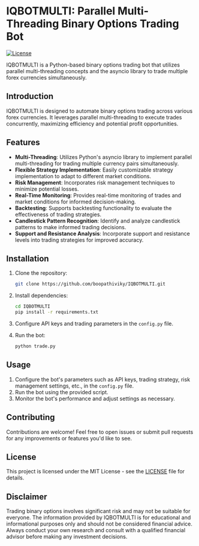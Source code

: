 # IQBOTMULTI: Parallel Multi-Threading Binary Options Trading Bot

[![License](https://img.shields.io/badge/License-MIT-blue.svg)](https://opensource.org/licenses/MIT)

IQBOTMULTI is a Python-based binary options trading bot that utilizes parallel multi-threading concepts and the asyncio library to trade multiple forex currencies simultaneously.

## Introduction

IQBOTMULTI is designed to automate binary options trading across various forex currencies. It leverages parallel multi-threading to execute trades concurrently, maximizing efficiency and potential profit opportunities.

## Features

- **Multi-Threading**: Utilizes Python's asyncio library to implement parallel multi-threading for trading multiple currency pairs simultaneously.
- **Flexible Strategy Implementation**: Easily customizable strategy implementation to adapt to different market conditions.
- **Risk Management**: Incorporates risk management techniques to minimize potential losses.
- **Real-Time Monitoring**: Provides real-time monitoring of trades and market conditions for informed decision-making.
- **Backtesting**: Supports backtesting functionality to evaluate the effectiveness of trading strategies.
- **Candlestick Pattern Recognition**: Identify and analyze candlestick patterns to make informed trading decisions.
- **Support and Resistance Analysis**: Incorporate support and resistance levels into trading strategies for improved accuracy.

## Installation

1. Clone the repository:

   ```bash
   git clone https://github.com/boopathiviky/IQBOTMULTI.git
   ```

2. Install dependencies:

   ```bash
   cd IQBOTMULTI
   pip install -r requirements.txt
   ```

3. Configure API keys and trading parameters in the `config.py` file.

4. Run the bot:

   ```bash
   python trade.py
   ```

## Usage

1. Configure the bot's parameters such as API keys, trading strategy, risk management settings, etc., in the `config.py` file.
2. Run the bot using the provided script.
3. Monitor the bot's performance and adjust settings as necessary.

## Contributing

Contributions are welcome! Feel free to open issues or submit pull requests for any improvements or features you'd like to see.

## License

This project is licensed under the MIT License - see the [LICENSE](LICENSE) file for details.

## Disclaimer

Trading binary options involves significant risk and may not be suitable for everyone. The information provided by IQBOTMULTI is for educational and informational purposes only and should not be considered financial advice. Always conduct your own research and consult with a qualified financial advisor before making any investment decisions.
